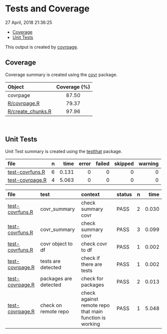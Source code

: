 Tests and Coverage
================
27 April, 2018 21:36:25

-   [Coverage](#coverage)
-   [Unit Tests](#unit-tests)

This output is created by [covrpage](https://github.com/yonicd/covrpage).

Coverage
--------

Coverage summary is created using the [covr](https://github.com/r-lib/covr) package.

| Object                                     | Coverage (%) |
|:-------------------------------------------|:------------:|
| covrpage                                   |     87.50    |
| [R/covrpage.R](../R/covrpage.R)            |     79.37    |
| [R/create\_chunks.R](../R/create_chunks.R) |     97.96    |

<br>

Unit Tests
----------

Unit Test summary is created using the [testthat](https://github.com/r-lib/testthat) package.

| file                                        |    n|   time|  error|  failed|  skipped|  warning|
|:--------------------------------------------|----:|------:|------:|-------:|--------:|--------:|
| [test-covrfuns.R](testthat/test-covrfuns.R) |    6|  0.131|      0|       0|        0|        0|
| [test-covrpage.R](testthat/test-covrpage.R) |    4|  5.063|      0|       0|        0|        0|

| file                                        | test                  | context                                                 | status |    n|   time|
|:--------------------------------------------|:----------------------|:--------------------------------------------------------|:-------|----:|------:|
| [test-covrfuns.R](testthat/test-covrfuns.R) | covr\_summary         | check summary covr                                      | PASS   |    2|  0.030|
| [test-covrfuns.R](testthat/test-covrfuns.R) | covr\_summary         | check summary covr                                      | PASS   |    3|  0.099|
| [test-covrfuns.R](testthat/test-covrfuns.R) | covr object to df     | check covr to df                                        | PASS   |    1|  0.002|
| [test-covrpage.R](testthat/test-covrpage.R) | tests are detected    | check if there are tests                                | PASS   |    1|  0.002|
| [test-covrpage.R](testthat/test-covrpage.R) | packages are detected | check for packages                                      | PASS   |    2|  0.013|
| [test-covrpage.R](testthat/test-covrpage.R) | check on remote repo  | check against remote repo that main function is working | PASS   |    1|  5.048|
